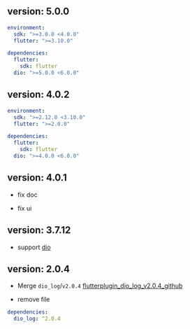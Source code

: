 ## version: 5.0.0

<!-- todo -->

```yaml
environment:
  sdk: ">=3.0.0 <4.0.0"
  flutter: ">=3.10.0"

dependencies:
  flutter:
    sdk: flutter
  dio: ">=5.0.0 <6.0.0"
```

## version: 4.0.2

<!-- todo -->

```yaml
environment:
  sdk: ">=2.12.0 <3.10.0"
  flutter: ">=2.0.0"

dependencies:
  flutter:
    sdk: flutter
  dio: ">=4.0.0 <6.0.0"
```

## version: 4.0.1

- fix doc

- fix ui

## version: 3.7.12

- support [dio](https://pub.dev/packages/dio)

## version: 2.0.4

- Merge `dio_log`/`v2.0.4` [flutterplugin_dio_log_v2.0.4_github](https://github.com/flutterplugin/dio_log/tree/49719080cdff5a1b6e93f293707d7e3f75bd7d37)

- remove file

```yaml
dependencies:
  dio_log: ^2.0.4
```
